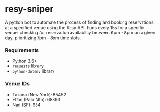 # resy-sniper

A python bot to automate the process of finding and booking reservations at a specified venue using the Resy API. Runs every 15s for a specific venue, checking for reservation availability between 6pm - 8pm on a given day, prioritizing 7pm - 8pm time slots.

### Requirements

- Python 3.6+
- `requests` library
- `python-dotenv` library

### Venue IDs

- Tatiana (New York): 65452
- Ettan (Palo Alto): 68393
- Nari (SF): 984
